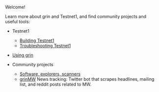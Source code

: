 Welcome!

Learn more about grin and Testnet1, and find community projects and useful tools:

* Testnet1
  * [Building Testnet1](https://github.com/mimblewimble/docs/wiki/Building-Testnet1)
  * [Troubleshooting Testnet1](https://github.com/mimblewimble/docs/wiki/Testnet1-troubleshooting)

* [Using grin](https://github.com/mimblewimble/docs/wiki/How-to-use-grin)

* Community projects
  * [Software, explorers, scanners](https://github.com/mimblewimble/docs/wiki/Community-projects)
  * [grinMW](https://twitter.com/grinmw) News tracking: Twitter bot that scrapes headlines, mailing list, and reddit posts related to MW.

